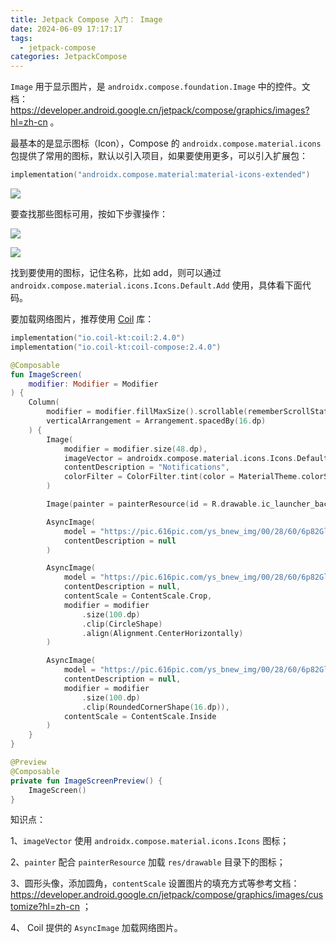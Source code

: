 ```yaml
---
title: Jetpack Compose 入门： Image
date: 2024-06-09 17:17:17
tags:
  - jetpack-compose
categories: JetpackCompose
---
```

`Image` 用于显示图片，是 `androidx.compose.foundation.Image` 中的控件。文档：https://developer.android.google.cn/jetpack/compose/graphics/images?hl=zh-cn 。

最基本的是显示图标（Icon），Compose 的 `androidx.compose.material.icons` 包提供了常用的图标，默认以引入项目，如果要使用更多，可以引入扩展包：

```kotlin
implementation("androidx.compose.material:material-icons-extended")
```

![](images/202306/Yidnc63AFAyUg6Lm4Ko57tMywRYIrooIrg41OOge.png)

要查找那些图标可用，按如下步骤操作：

![](images/202306/svSR4rwbix0aMjwxrpaFxusekSiPjmyJO2LLC9X0.png)

![](images/202306/vYbGO3Q7nrp560u18VW5nu0sFNv1V2HNwly2swWk.png)

找到要使用的图标，记住名称，比如 add，则可以通过 `androidx.compose.material.icons.Icons.Default.Add` 使用，具体看下面代码。

要加载网络图片，推荐使用 [Coil](https://github.com/coil-kt/coil) 库：

```kotlin
implementation("io.coil-kt:coil:2.4.0")
implementation("io.coil-kt:coil-compose:2.4.0")
```

```kotlin
@Composable
fun ImageScreen(
    modifier: Modifier = Modifier
) {
    Column(
        modifier = modifier.fillMaxSize().scrollable(rememberScrollState(),Orientation.Vertical),
        verticalArrangement = Arrangement.spacedBy(16.dp)
    ) {
        Image(
            modifier = modifier.size(48.dp),
            imageVector = androidx.compose.material.icons.Icons.Default.Add,
            contentDescription = "Notifications",
            colorFilter = ColorFilter.tint(color = MaterialTheme.colorScheme.primary)
        )

        Image(painter = painterResource(id = R.drawable.ic_launcher_background), contentDescription = "painterResource")

        AsyncImage(
            model = "https://pic.616pic.com/ys_bnew_img/00/28/60/6p82GlZ565.jpg",
            contentDescription = null
        )

        AsyncImage(
            model = "https://pic.616pic.com/ys_bnew_img/00/28/60/6p82GlZ565.jpg",
            contentDescription = null,
            contentScale = ContentScale.Crop,
            modifier = modifier
                .size(100.dp)
                .clip(CircleShape)
                .align(Alignment.CenterHorizontally)
        )

        AsyncImage(
            model = "https://pic.616pic.com/ys_bnew_img/00/28/60/6p82GlZ565.jpg",
            contentDescription = null,
            modifier = modifier
                .size(100.dp)
                .clip(RoundedCornerShape(16.dp)),
            contentScale = ContentScale.Inside
        )
    }
}

@Preview
@Composable
private fun ImageScreenPreview() {
    ImageScreen()
}
```

知识点：

1、`imageVector` 使用 `androidx.compose.material.icons.Icons` 图标；

2、`painter` 配合 `painterResource` 加载 `res/drawable` 目录下的图标；

3、圆形头像，添加圆角，`contentScale` 设置图片的填充方式等参考文档：https://developer.android.google.cn/jetpack/compose/graphics/images/customize?hl=zh-cn ；

4、 Coil 提供的 `AsyncImage` 加载网络图片。